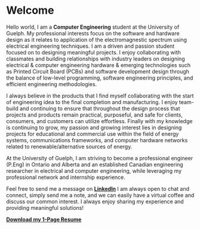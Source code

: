 # Welcome

Hello world, I am a **Computer Engineering** student at the University of Guelph. My professional interests focus on the software and hardware design as it relates to application of the electromagnestic spectrum using electrical engineering techniques. I am a driven and passion student focused on to designing meaningful projects. I enjoy collaborating with classmates and building relationships with industry leaders on designing electrical & computer engineering hardware & emerging technologies such as Printed Circuit Board (PCBs) and software development design through the balance of low-level programming, software engineering principles, and efficient engineering methodologies. 


I always believe in the products that I find myself collaborating with the start of engineering idea to the final completion and manufacturing. I enjoy team-build and continuing to ensure that throughout the design process that projects and products remain practical, purposeful, and safe for clients, consumers, and customers can utilize effortless. Finally with my knowledge is continuing to grow, my passion and growing interest lies in designing projects for educational and commercial use within the field of energy systems, communications frameworks, and computer hardware networks related to renewable/alternative sources of energy. 

<!-- Prior to attending the University of Guelph, I completed my Honours Bachelor of Science (B.Sc) degree from McMaster University in **Mathematics and Statistics**. During my tenure in McMaster University's Mathematics & Statistics Program, key courses and studies remained as a focus in my studies. These courses were Data Science, Data Visualization, Machine Learning, and Computational Statistics using R, and Mathematical Modelling using C and Python. Finally, many of my extracurricular activities were aimed in mentoring first year international science, mathematics, and business students. -->

At the University of Guelph, I am striving to become a professional engineer (P.Eng) in Ontario and Alberta and an established Canadian engineering researcher in electrical and computer engineering, while leveraging my professional network and internship experience.

Feel free to send me a message on [**LinkedIn**](https://www.linkedin.com/in/t-j-prescod-heath-bb9697284/)  I am always open to chat and connect, simply send me a note, and we can easily have a virtual coffee and discuss our common interest. I always enjoy sharing my experience and providing meaningful solutions!


[**Download my 1-Page Resume**](assets/Tevin_Resume_Aero.pdf)





[//]: # (**Download my resume** &#40;[here]&#40;"C:\Users\tevin\PycharmProjects\AwesomeWebsite\docs\assets\Tevin_Resume_Aero.pdf"&#41;&#41;)

[//]: # (For full documentation visit [mkdocs.org]&#40;https://www.mkdocs.org&#41;.)

[//]: # ()
[//]: # (## Commands)

[//]: # ()
[//]: # (* `mkdocs new [dir-name]` - Create a new project.)

[//]: # (* `mkdocs serve` - Start the live-reloading docs server.)

[//]: # (* `mkdocs build` - Build the documentation site.)

[//]: # (* `mkdocs -h` - Print help message and exit.)

[//]: # ()
[//]: # (## Project layout)

[//]: # ()
[//]: # (    mkdocs.yml    # The configuration file.)

[//]: # (    docs/)

[//]: # (        index.md  # The documentation homepage.)

[//]: # (        ...       # Other markdown pages, images and other files.)
